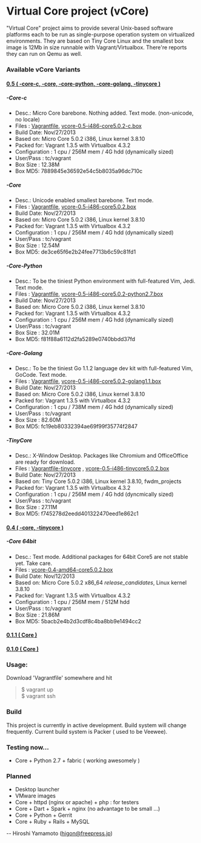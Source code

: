 Virtual Core project (vCore)
====================

"Virtual Core" project aims to provide several Unix-based software platforms each to be run as single-purpose operation system on virtualized environments. They are based on Tiny Core Linux and the smallest box image is 12Mb in size runnable with  Vagrant/Virtualbox. There're reports they can run on Qemu as well.

### Available vCore Variants

#### [0.5 ( -core-c, -core, -core-python, -core-golang, -tinycore )](https://github.com/hyamamoto/virtual-core/releases/tag/0.5)

##### **-Core-c**  
* Desc.: Micro Core barebone. Nothing added. Text mode. (non-unicode, no locale)
* Files : [Vagrantfile](https://github.com/hyamamoto/virtual-core/releases/download/0.5/Vagrantfile-c),  [vcore-0.5-i486-core5.0.2-c.box](https://github.com/hyamamoto/virtual-core/releases/download/0.5/vcore-0.5-i486-core5.0.2-c.box)
* Build Date: Nov/27/2013
* Based on: Micro Core 5.0.2 i386, Linux kernel 3.8.10
* Packed for: Vagrant 1.3.5 with Virtualbox 4.3.2 
* Configuration : 1 cpu / 256M mem / 4G hdd (dynamically sized) 
* User/Pass  : tc/vagrant 
* Box Size : 12.38M 
* Box MD5: 7889845e36592e54c5b8035a96dc710c 

##### **-Core**  
* Desc.: Unicode enabled smallest barebone. Text mode. 
* Files : [Vagrantfile](https://github.com/hyamamoto/virtual-core/releases/download/0.5/Vagrantfile),  [vcore-0.5-i486-core5.0.2.box](https://github.com/hyamamoto/virtual-core/releases/download/0.5/vcore-0.5-i486-core5.0.2.box)
* Build Date: Nov/27/2013
* Based on: Micro Core 5.0.2 i386, Linux kernel 3.8.10
* Packed for: Vagrant 1.3.5 with Virtualbox 4.3.2 
* Configuration : 1 cpu / 256M mem / 4G hdd  (dynamically sized) 
* User/Pass  : tc/vagrant 
* Box Size : 12.54M 
* Box MD5: de3ce65f6e2b24fee7713b6c59c81fd1 

##### **-Core-Python**  
* Desc.: To be the tiniest Python environment with full-featured Vim, Jedi. Text mode. 
* Files : [Vagrantfile](https://github.com/hyamamoto/virtual-core/releases/download/0.5/Vagrantfile-python2.7),  [vcore-0.5-i486-core5.0.2-python2.7.box](https://github.com/hyamamoto/virtual-core/releases/download/0.5/vcore-0.5-i486-core5.0.2-python2.7.box)
* Build Date: Nov/27/2013
* Based on: Micro Core 5.0.2 i386, Linux kernel 3.8.10
* Packed for: Vagrant 1.3.5 with Virtualbox 4.3.2 
* Configuration : 1 cpu / 256M mem / 4G hdd  (dynamically sized) 
* User/Pass  : tc/vagrant 
* Box Size : 32.01M 
* Box MD5: f81f88a6112d2fa5289e0740bbdd37fd 

##### **-Core-Golang**  
* Desc.: To be the tiniest Go 1.1.2 language dev kit with full-featured Vim, GoCode. Text mode.
* Files : [Vagrantfile](https://github.com/hyamamoto/virtual-core/releases/download/0.5/Vagrantfile-golang1.1),  [vcore-0.5-i486-core5.0.2-golang1.1.box](https://github.com/hyamamoto/virtual-core/releases/download/0.5/vcore-0.5-i486-core5.0.2-golang1.1.box)
* Build Date: Nov/27/2013
* Based on: Micro Core 5.0.2 i386, Linux kernel 3.8.10
* Packed for: Vagrant 1.3.5 with Virtualbox 4.3.2 
* Configuration : 1 cpu / 738M mem / 4G hdd  (dynamically sized) 
* User/Pass  : tc/vagrant 
* Box Size : 82.60M 
* Box MD5: fc19eb80332394ae69f99f35774f2847 

##### **-TinyCore**
* Desc.: X-Window Desktop. Packages like Chromium and OfficeOffice are ready for download. 
* Files : [Vagrantfile-tinycore](https://github.com/hyamamoto/virtual-core/releases/download/0.5/Vagrantfile-tinycore) , [vcore-0.5-i486-tinycore5.0.2.box](https://github.com/hyamamoto/virtual-core/releases/download/0.5/vcore-0.5-i486-tinycore5.0.2.box)
* Build Date: Nov/27/2013
* Based on: Tiny Core 5.0.2 i386, Linux kernel 3.8.10,  fwdm\_projects
* Packed for: Vagrant 1.3.5 with Virtualbox 4.3.2 
* Configuration : 1 cpu / 256M mem / 4G hdd (dyncmically sized) 
* User/Pass  : tc/vagrant 
* Box Size : 27.11M 
* Box MD5: f745278d2eedd401322470eed1e862c1 

#### [0.4 ( -core, -tinycore )](https://github.com/hyamamoto/virtual-core/releases/tag/0.4)

##### **-Core 64bit**
* Desc.: Text mode.  Additional packages for 64bit Core5 are not stable yet. Take care.
* Files : [vcore-0.4-amd64-core5.0.2.box](https://github.com/hyamamoto/virtual-core/releases/download/0.4/vcore-0.4-amd64-core5.0.2.box)
* Build Date: Nov/12/2013
* Based on: Micro Core 5.0.2 x86\_64 *release_candidates*, Linux kernel 3.8.10
* Packed for: Vagrant 1.3.5 with Virtualbox 4.3.2 
* Configuration : 1 cpu / 256M mem / 512M hdd 
* User/Pass  : tc/vagrant 
* Box Size : 21.86M 
* Box MD5: 5bacb2e4b2d3cdf8c4ba8bb9e1494cc2 


#### [0.1.1 ( Core )](https://github.com/hyamamoto/virtual-core/releases/tag/0.1.1)

#### [0.1.0 ( Core )](https://github.com/hyamamoto/virtual-core/releases/tag/0.1.0)

### Usage:

Download 'Vagrantfile' somewhere and hit

> $ vagrant up  
> $ vagrant ssh 


### Build

This project is currently in active development.  Build system will change frequently. Current build system is Packer ( used to be Veewee). 


### Testing now...

* Core + Python 2.7 + fabric ( working awesomely )


### Planned

* Desktop launcher
* VMware images
* Core + httpd (nginx or apache) + php : for testers
* Core + Dart + Spark + nginx (no advantage to be small ...)
* Core + Python + Gerrit
* Core + Ruby + Rails + MySQL

--
Hiroshi Yamamoto (higon@freepress.jp)
